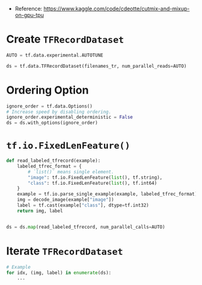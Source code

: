 - Reference: https://www.kaggle.com/code/cdeotte/cutmix-and-mixup-on-gpu-tpu
# Create `TFRecordDataset`
```python
AUTO = tf.data.experimental.AUTOTUNE

ds = tf.data.TFRecordDataset(filenames_tr, num_parallel_reads=AUTO)
```

# Ordering Option
```python
ignore_order = tf.data.Options()
# Increase speed by disabling ordering.
ignore_order.experimental_deterministic = False
ds = ds.with_options(ignore_order)
```

# `tf.io.FixedLenFeature()`
```python
def read_labeled_tfrecord(example):
    labeled_tfrec_format = {
        # `list()` means single element.
        "image": tf.io.FixedLenFeature(list(), tf.string),
        "class": tf.io.FixedLenFeature(list(), tf.int64)
    }
    example = tf.io.parse_single_example(example, labeled_tfrec_format)
    img = decode_image(example["image"])
    label = tf.cast(example["class"], dtype=tf.int32)
    return img, label


ds = ds.map(read_labeled_tfrecord, num_parallel_calls=AUTO)
```

# Iterate `TFRecordDataset`
```python
# Example
for idx, (img, label) in enumerate(ds):
    ...
```